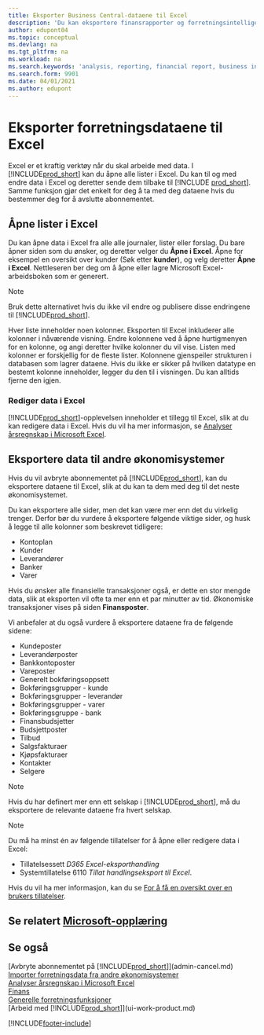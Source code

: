 ```yaml
---
title: Eksporter Business Central-dataene til Excel
description: 'Du kan eksportere finansrapporter og forretningsintelligensdata fra Business Central til Excel, eller du kan åpne dataene i Excel.'
author: edupont04
ms.topic: conceptual
ms.devlang: na
ms.tgt_pltfrm: na
ms.workload: na
ms.search.keywords: 'analysis, reporting, financial report, business intelligence, BI, Excel'
ms.search.form: 9901
ms.date: 04/01/2021
ms.author: edupont
---
```

# <a name="export-your-business-data-to-excel"></a>Eksporter forretningsdataene til Excel

Excel er et kraftig verktøy når du skal arbeide med data. I [!INCLUDE[prod_short](includes/prod_short.md)] kan du åpne alle lister i Excel. Du kan til og med endre data i Excel og deretter sende dem tilbake til [!INCLUDE [prod_short](includes/prod_short.md)]. Samme funksjon gjør det enkelt for deg å ta med deg dataene hvis du bestemmer deg for å avslutte abonnementet.

## <a name="opening-lists-in-excel"></a>Åpne lister i Excel

Du kan åpne data i Excel fra alle alle journaler, lister eller forslag. Du bare åpner siden som du ønsker, og deretter velger du **Åpne i Excel**. Åpne for eksempel en oversikt over kunder (Søk etter **kunder**), og velg deretter **Åpne i Excel**. Nettleseren ber deg om å åpne eller lagre Microsoft Excel-arbeidsboken som er generert.  

> [!NOTE]
> Bruk dette alternativet hvis du ikke vil endre og publisere disse endringene til [!INCLUDE[prod_short](includes/prod_short.md)].  

Hver liste inneholder noen kolonner. Eksporten til Excel inkluderer alle kolonner i nåværende visning. Endre kolonnene ved å åpne hurtigmenyen for en kolonne, og angi deretter hvilke kolonner du vil vise. Listen med kolonner er forskjellig for de fleste lister. Kolonnene gjenspeiler strukturen i databasen som lagrer dataene. Hvis du ikke er sikker på hvilken datatype en bestemt kolonne inneholder, legger du den til i visningen. Du kan alltids fjerne den igjen.  

### <a name="edit-data-in-excel"></a>Rediger data i Excel

[!INCLUDE[prod_short](includes/prod_short.md)]-opplevelsen inneholder et tillegg til Excel, slik at du kan redigere data i Excel. Hvis du vil ha mer informasjon, se [Analyser årsregnskap i Microsoft Excel](finance-analyze-excel.md).  

## <a name="exporting-data-to-other-finance-systems"></a>Eksportere data til andre økonomisystemer

Hvis du vil avbryte abonnementet på [!INCLUDE[prod_short](includes/prod_short.md)], kan du eksportere dataene til Excel, slik at du kan ta dem med deg til det neste økonomisystemet.  

Du kan eksportere alle sider, men det kan være mer enn det du virkelig trenger. Derfor bør du vurdere å eksportere følgende viktige sider, og husk å legge til alle kolonner som beskrevet tidligere:  

* Kontoplan  
* Kunder  
* Leverandører  
* Banker  
* Varer  

Hvis du ønsker alle finansielle transaksjoner også, er dette en stor mengde data, slik at eksporten vil ofte ta mer enn et par minutter av tid. Økonomiske transaksjoner vises på siden **Finansposter**.  

Vi anbefaler at du også vurdere å eksportere dataene fra de følgende sidene:  

* Kundeposter  
* Leverandørposter  
* Bankkontoposter  
* Vareposter  
* Generelt bokføringsoppsett  
* Bokføringsgrupper - kunde  
* Bokføringsgrupper - leverandør  
* Bokføringsgrupper - varer  
* Bokføringsgruppe - bank  
* Finansbudsjetter  
* Budsjettposter  
* Tilbud  
* Salgsfakturaer  
* Kjøpsfakturaer  
* Kontakter  
* Selgere  

> [!NOTE]  
> Hvis du har definert mer enn ett selskap i [!INCLUDE[prod_short](includes/prod_short.md)], må du eksportere de relevante dataene fra hvert selskap.

> [!NOTE]
> Du må ha minst én av følgende tillatelser for å åpne eller redigere data i Excel:
>
> * Tillatelsessett *D365 Excel-eksporthandling*  
> * Systemtillatelse 6110 *Tillat handlingseksport til Excel*.  

Hvis du vil ha mer informasjon, kan du se [For å få en oversikt over en brukers tillatelser](ui-define-granular-permissions.md#to-get-an-overview-of-a-users-permissions).

## <a name="see-related-microsoft-training"></a>Se relatert [Microsoft-opplæring](/training/modules/configure-powerbi-excel-dynamics-365-business-central/index)

## <a name="see-also"></a>Se også
[Avbryte abonnementet på [!INCLUDE[prod_short](includes/prod_short.md)]](admin-cancel.md)  
[Importer forretningsdata fra andre økonomisystemer](across-import-data-configuration-packages.md)  
[Analyser årsregnskap i Microsoft Excel](finance-analyze-excel.md)  
[Finans](finance.md)  
[Generelle forretningsfunksjoner](ui-across-business-areas.md)  
[Arbeid med [!INCLUDE[prod_short](includes/prod_short.md)]](ui-work-product.md)  


[!INCLUDE[footer-include](includes/footer-banner.md)]
